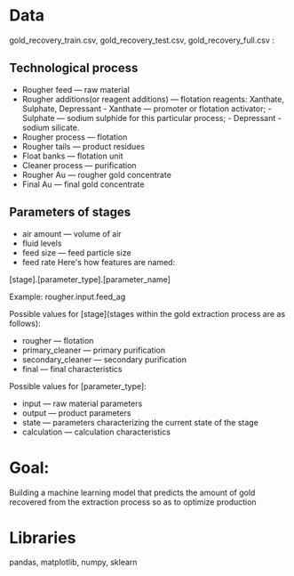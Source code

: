 # Data
gold_recovery_train.csv, gold_recovery_test.csv, gold_recovery_full.csv :

## Technological process
- Rougher feed — raw material
- Rougher additions(or reagent additions) — flotation reagents: Xanthate, Sulphate, Depressant - Xanthate — promoter or flotation activator; - Sulphate — sodium sulphide for this particular process; - Depressant - sodium silicate.
- Rougher process — flotation
- Rougher tails — product residues
- Float banks — flotation unit
- Cleaner process — purification
- Rougher Au — rougher gold concentrate
- Final Au — final gold concentrate
## Parameters of stages
- air amount — volume of air
- fluid levels
- feed size — feed particle size
- feed rate
Here's how features are named:

[stage].[parameter_type].[parameter_name]

Example: rougher.input.feed_ag

Possible values for [stage](stages within the gold extraction process are as follows):

- rougher — flotation
- primary_cleaner — primary purification
- secondary_cleaner — secondary purification
- final — final characteristics

Possible values for [parameter_type]:

- input — raw material parameters
- output — product parameters
- state — parameters characterizing the current state of the stage
- calculation — calculation characteristics
# Goal:
Building a machine learning model that predicts the amount of gold recovered from the extraction process so as to optimize production

# Libraries
pandas, matplotlib, numpy, sklearn
